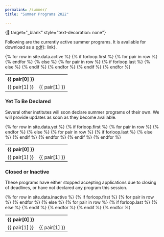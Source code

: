 ```yaml
---
permalink: /summer/
title: "Summer Programs 2022"

---
```


{:link: target="_blank" style="text-decoration: none"}

Following are the currently active summer programs. It is available for download as a [pdf](https://bit.ly/34oEdNg){: link}.

<table>
{% for row in site.data.active %}
	{% if forloop.first %}
	<tr>
	{% for pair in row %}
		<th>{{ pair[0] }}</th>
	{% endfor %}
	</tr>
	{% else %}
	<tr>
	{% for pair in row %}
	{% if forloop.last %}
	<td><a target="_blank" style="text-decoration: none" href="{{ pair[1] }}">{{ pair[1] }}</a></td>
	{% else %}
	<td>{{ pair[1] }}</td>
	{% endif %}
	{% endfor %}
	</tr>
	{% endif %}
{% endfor %}
</table>

### Yet To Be Declared

Several other institutes will soon declare summer programs of their own. We will provide updates as soon as they become available.

<table>
{% for row in site.data.yet %}
	{% if forloop.first %}
	<tr>
	{% for pair in row %}
		<th>{{ pair[0] }}</th>
	{% endfor %}
	</tr>
	{% else %}
	<tr>
	{% for pair in row %}
	{% if forloop.last %}
	<td><a target="_blank" style="text-decoration: none" href="{{ pair[1] }}">{{ pair[1] }}</a></td>
	{% else %}
	<td>{{ pair[1] }}</td>
	{% endif %}
	{% endfor %}
	</tr>
	{% endif %}
{% endfor %}
</table>

### Closed or Inactive

These programs have either stopped accepting applications due to closing of deadlines, or have not declared any program this session.
<table>
{% for row in site.data.inactive %}
	{% if forloop.first %}
	<tr>
	{% for pair in row %}
		<th>{{ pair[0] }}</th>
	{% endfor %}
	</tr>
	{% else %}
	<tr>
	{% for pair in row %}
	{% if forloop.last %}
	<td><a target="_blank" style="text-decoration: none" href="{{ pair[1] }}">{{ pair[1] }}</a></td>
	{% else %}
	<td>{{ pair[1] }}</td>
	{% endif %}
	{% endfor %}
	</tr>
	{% endif %}
{% endfor %}
</table>
